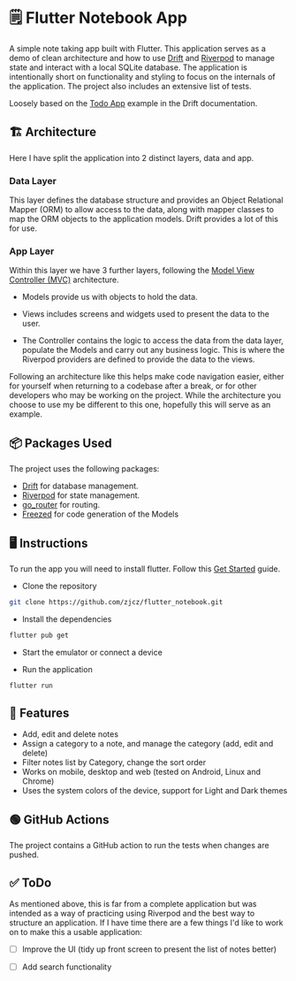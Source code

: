 # 🗒️ Flutter Notebook App

A simple note taking app built with Flutter.  This application serves as a demo of clean architecture and how to use [Drift](https://pub.dev/packages/drift) and [Riverpod](https://pub.dev/packages/riverpod) to manage state and interact with a local SQLite database.  The application is intentionally short on functionality and styling to focus on the internals of the application.  The project also includes an extensive list of tests.

Loosely based on the [Todo App](https://github.com/simolus3/drift/tree/develop/examples/app) example in the Drift documentation.

## 🏗️ Architecture
Here I have split the application into 2 distinct layers, data and app.  

### Data Layer
This layer defines the database structure and provides an Object Relational Mapper (ORM) to allow access to the data, along with mapper classes to map the ORM objects to the application models.  Drift provides a lot of this for use.

### App Layer
Within this layer we have 3 further layers, following the [Model View Controller (MVC)](https://en.wikipedia.org/wiki/Model%E2%80%93view%E2%80%93controller) architecture.  

- Models provide us with objects to hold the data.

- Views includes screens and widgets used to present the data to the user.  

- The Controller contains the logic to access the data from the data layer, populate the Models and carry out any business logic.  This is where the Riverpod providers are defined to provide the data to the views.

Following an architecture like this helps make code navigation easier, either for yourself when returning to a codebase after a break, or for other developers who may be working on the project.  While the architecture you choose to use my be different to this one, hopefully this will serve as an example.

## 📦 Packages Used
The project uses the following packages:
- [Drift](https://pub.dev/packages/drift) for database management.
- [Riverpod](https://pub.dev/packages/riverpod) for state management.
- [go_router](https://pub.dev/packages/go_router) for routing.
- [Freezed](https://pub.dev/packages/freezed) for code generation of the Models

## 🖥️ Instructions
To run the app you will need to install flutter.  Follow this [Get Started](https://docs.flutter.dev/get-started/install) guide.

- Clone the repository
```bash
git clone https://github.com/zjcz/flutter_notebook.git
```
- Install the dependencies
```bash
flutter pub get
```
- Start the emulator or connect a device

- Run the application
```bash
flutter run
```

## 📱 Features
- Add, edit and delete notes
- Assign a category to a note, and manage the category (add, edit and delete)
- Filter notes list by Category, change the sort order
- Works on mobile, desktop and web (tested on Android, Linux and Chrome)
- Uses the system colors of the device, support for Light and Dark themes

## 🟢 GitHub Actions
The project contains a GitHub action to run the tests when changes are pushed.

## ✅ ToDo
As mentioned above, this is far from a complete application but was intended as a way of practicing using Riverpod and the best way to structure an application.  If I have time there are a few things I'd like to work on to make this a usable application:
- [ ] Improve the UI (tidy up front screen to present the list of notes better)
- [ ] Add search functionality

